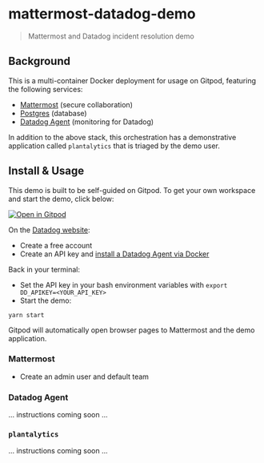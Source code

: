 # mattermost-datadog-demo

> Mattermost and Datadog incident resolution demo

## Background

This is a multi-container Docker deployment for usage on Gitpod, featuring the following services:

- [Mattermost](https://mattermost.com/) (secure collaboration)
- [Postgres](https://hub.docker.com/_/postgres) (database)
- [Datadog Agent](https://hub.docker.com/r/datadog/agent) (monitoring for Datadog)

In addition to the above stack, this orchestration has a demonstrative application called `plantalytics` that is triaged by the demo user.

## Install & Usage

This demo is built to be self-guided on Gitpod. To get your own workspace and start the demo, click below:

[![Open in Gitpod](https://gitpod.io/button/open-in-gitpod.svg)](https://gitpod.io/#https://github.com/azigler/mattermost-datadog-demo)

On the [Datadog website](https://app.datadoghq.com/):

- Create a free account
- Create an API key and [install a Datadog Agent via Docker](https://app.datadoghq.com/account/settings#agent/docker)

Back in your terminal:

- Set the API key in your bash environment variables with `export DD_APIKEY=<YOUR_API_KEY>`
- Start the demo:

```
yarn start
```

Gitpod will automatically open browser pages to Mattermost and the demo application.

### Mattermost

- Create an admin user and default team

### Datadog Agent

... instructions coming soon ...

### `plantalytics`

... instructions coming soon ...
